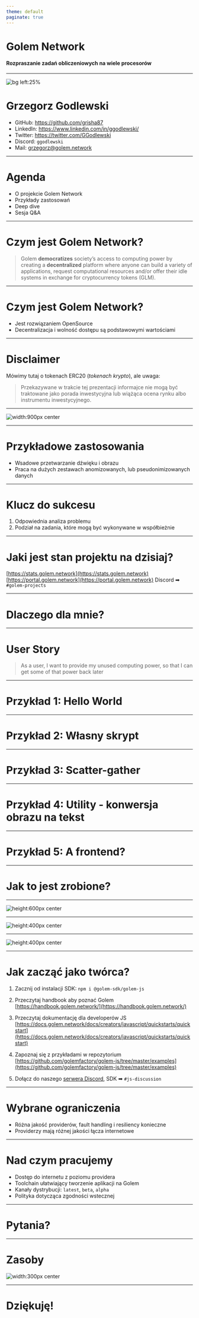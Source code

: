 ```yaml
---
theme: default
paginate: true
---
```


<style>
   img[alt~="center"] {
   display: block;
   margin: 0 auto;
   }
</style>

# Golem Network

#### Rozpraszanie zadań obliczeniowych na wiele procesorów

---

![bg left:25%](assets/GGodlewski-Golem.jpg)

# Grzegorz Godlewski

- GitHub: https://github.com/grisha87
- LinkedIn: https://www.linkedin.com/in/ggodlewski/
- Twitter: https://twitter.com/GGodlewski
- Discord: `ggodlewski`
- Mail: [grzegorz@golem.network](mailto:grzegorz@golem.network)

---

# Agenda

- O projekcie Golem Network
- Przykłady zastosowań
- Deep dive
- Sesja Q&A

---

# Czym jest Golem Network?

> Golem **democratizes** society’s access to computing power by creating a **decentralized** platform where anyone can build a variety of applications, request computational resources and/or offer their idle systems in exchange for cryptocurrency tokens (GLM).

---

# Czym jest Golem Network?

- Jest rozwiązaniem OpenSource
- Decentralizacja i wolność dostępu są podstawowymi wartościami

---

# Disclaimer

Mówimy tutaj o tokenach ERC20 (_tokenach krypto_), ale uwaga:

> Przekazywane w trakcie tej prezentacji informajce nie mogą być traktowane jako porada inwestycyjna lub wiążąca ocena rynku albo instrumentu inwestycyjnego.

---

![width:900px center](assets/big-picture.png)

---

# Przykładowe zastosowania

- Wsadowe przetwarzanie dźwięku i obrazu
- Praca na dużych zestawach anomizowanych, lub pseudonimizowanych danych

---

# Klucz do sukcesu

1. Odpowiednia analiza problemu
2. Podział na zadania, które mogą być wykonywane w współbieżnie

---

# Jaki jest stan projektu na dzisiaj?

[https://stats.golem.network](https://stats.golem.network)
[https://portal.golem.network](https://portal.golem.network)
Discord ➡ `#golem-projects`

---

# Dlaczego dla mnie?

---

# User Story

> As a user,
> I want to provide my unused computing power,
> so that I can get some of that power back later

---

# Przykład 1: Hello World

---

# Przykład 2: Własny skrypt

---

# Przykład 3: Scatter-gather

---

# Przykład 4: Utility - konwersja obrazu na tekst

---

# Przykład 5: A frontend?

---

# Jak to jest zrobione?

---

![height:600px center](assets/high-level.png)

---

![height:400px center](assets/simple-workflow.png)

---

![height:400px center](assets/payment-structure.png)

---

# Jak zacząć jako twórca?

1. Zacznij od instalacji SDK:
   `npm i @golem-sdk/golem-js`

2. Przeczytaj handbook aby poznać Golem
   [https://handbook.golem.network/](https://handbook.golem.network/)

3. Przeczytaj dokumentację dla developerów JS
   [https://docs.golem.network/docs/creators/javascript/quickstarts/quickstart](https://docs.golem.network/docs/creators/javascript/quickstarts/quickstart)

4. Zapoznaj się z przykładami w repozytorium
   [https://github.com/golemfactory/golem-js/tree/master/examples](https://github.com/golemfactory/golem-js/tree/master/examples)

5. Dołącz do naszego [serwera Discord](https://chat.golem.network/),
   SDK ➡ `#js-discussion`

---

# Wybrane ograniczenia

- Różna jakość providerów, fault handling i resiliency konieczne
- Providerzy mają różnej jakości łącza internetowe

---

# Nad czym pracujemy

- Dostęp do internetu z poziomu providera
- Toolchain ułatwiający tworzenie aplikacji na Golem
- Kanały dystrybucji: `latest`, `beta`, `alpha`
- Polityka dotycząca zgodności wstecznej

---

# Pytania?

---

# Zasoby

![width:300px center](assets/repo-qr.png)

---

# Dziękuję!
